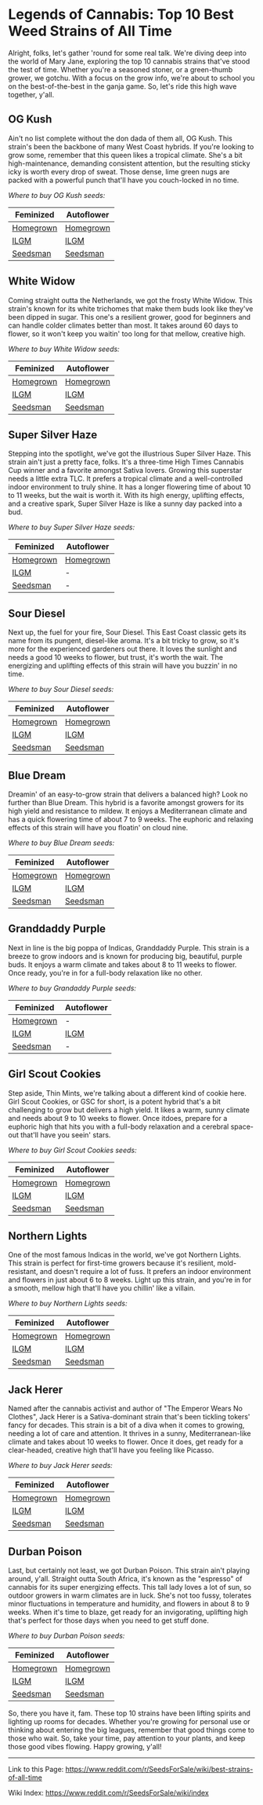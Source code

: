 # Legends of Cannabis: Top 10 Best Weed Strains of All Time

Alright, folks, let's gather 'round for some real talk. We're diving deep into the world of Mary Jane, exploring the top 10 cannabis strains that've stood the test of time. Whether you're a seasoned stoner, or a green-thumb grower, we gotchu. With a focus on the grow info, we're about to school you on the best-of-the-best in the ganja game. So, let's ride this high wave together, y'all.

## OG Kush
Ain't no list complete without the don dada of them all, OG Kush. This strain's been the backbone of many West Coast hybrids. If you're looking to grow some, remember that this queen likes a tropical climate. She's a bit high-maintenance, demanding consistent attention, but the resulting sticky icky is worth every drop of sweat. Those dense, lime green nugs are packed with a powerful punch that'll have you couch-locked in no time.

*Where to buy OG Kush seeds:*

| Feminized | Autoflower |
|-----------|------------|
| [Homegrown](https://homegrowncannabisco.com/products/og-kush-feminized-marijuana-seeds?a_aid=sale) | [Homegrown](https://homegrowncannabisco.com/products/og-kush-autoflower-marijuana-seeds?a_aid=sale)  |
| [ILGM](https://ilgm.com/products/og-kush-feminized-seeds?aff=2191)      | [ILGM](https://ilgm.com/products/og-kush-autoflower-seeds?aff=2191)       |
| [Seedsman](https://www.seedsman.com/o-g-kush-feminised-seeds?a_aid=56f632ea3916c)  | [Seedsman](https://www.seedsman.com/og-kush-auto-feminised-seeds-smanogkraut?a_aid=56f632ea3916c)   |

## White Widow
Coming straight outta the Netherlands, we got the frosty White Widow. This strain's known for its white trichomes that make them buds look like they've been dipped in sugar. This one's a resilient grower, good for beginners and can handle colder climates better than most. It takes around 60 days to flower, so it won't keep you waitin' too long for that mellow, creative high.

*Where to buy White Widow seeds:*

| Feminized | Autoflower |
|-----------|------------|
| [Homegrown](https://homegrowncannabisco.com/products/white-widow-feminized-marijuana-seeds?a_aid=sale) | [Homegrown](https://homegrowncannabisco.com/products/white-widow-autoflower-marijuana-seeds?a_aid=sale)  |
| [ILGM](https://ilgm.com/products/white-widow-feminized-seeds?aff=2191)      | [ILGM](https://ilgm.com/products/white-widow-autoflower-seeds?aff=2191)       |
| [Seedsman](https://www.seedsman.com/white-widow-feminised-seeds-whitewidow?a_aid=56f632ea3916c)  | [Seedsman](https://www.seedsman.com/white-widow-auto-feminised-seeds-auto-white-widow?a_aid=56f632ea3916c)   |

## Super Silver Haze
Stepping into the spotlight, we've got the illustrious Super Silver Haze. This strain ain't just a pretty face, folks. It's a three-time High Times Cannabis Cup winner and a favorite amongst Sativa lovers. Growing this superstar needs a little extra TLC. It prefers a tropical climate and a well-controlled indoor environment to truly shine. It has a longer flowering time of about 10 to 11 weeks, but the wait is worth it. With its high energy, uplifting effects, and a creative spark, Super Silver Haze is like a sunny day packed into a bud.

*Where to buy Super Silver Haze seeds:*

| Feminized | Autoflower |
|-----------|------------|
| [Homegrown](https://homegrowncannabisco.com/products/super-silver-haze-feminized-marijuana-seeds?a_aid=sale) | [Homegrown](https://homegrowncannabisco.com/super-silver-haze-autoflower-marijuana-seeds?a_aid=sale)  |
| [ILGM](https://ilgm.com/products/super-silver-haze-feminized-seeds?aff=2191)      |   -     |
| [Seedsman](https://www.seedsman.com/super-silver-haze-feminised-seeds-greenhouse-seed-co?a_aid=56f632ea3916c)  | -   |

## Sour Diesel
Next up, the fuel for your fire, Sour Diesel. This East Coast classic gets its name from its pungent, diesel-like aroma. It's a bit tricky to grow, so it's more for the experienced gardeners out there. It loves the sunlight and needs a good 10 weeks to flower, but trust, it's worth the wait. The energizing and uplifting effects of this strain will have you buzzin' in no time.

*Where to buy Sour Diesel seeds:*

| Feminized | Autoflower |
|-----------|------------|
| [Homegrown](https://homegrowncannabisco.com/products/sour-diesel-feminized-marijuana-seeds?a_aid=sale) | [Homegrown](https://homegrowncannabisco.com/products/sour-diesel-autoflower-marijuana-seeds?a_aid=sale)  |
| [ILGM](https://ilgm.com/products/sour-diesel-feminized-seeds?aff=2191)      | [ILGM](https://ilgm.com/products/sour-diesel-autoflower-seeds?aff=2191)       |
| [Seedsman](https://www.seedsman.com/sour-diesel-feminised-seeds-royal-queen-seedsrqs-sd-fem?a_aid=56f632ea3916c)  | [Seedsman](https://www.seedsman.com/original-sour-diesel-auto-feminised-seeds?a_aid=56f632ea3916c)   |

## Blue Dream
Dreamin' of an easy-to-grow strain that delivers a balanced high? Look no further than Blue Dream. This hybrid is a favorite amongst growers for its high yield and resistance to mildew. It enjoys a Mediterranean climate and has a quick flowering time of about 7 to 9 weeks. The euphoric and relaxing effects of this strain will have you floatin' on cloud nine.

*Where to buy Blue Dream seeds:*

| Feminized | Autoflower |
|-----------|------------|
| [Homegrown](https://homegrowncannabisco.com/products/blue-dream-feminized-marijuana-seeds?a_aid=sale) | [Homegrown](https://homegrowncannabisco.com/products/blue-dream-autoflower-seeds-marijuana-seeds?a_aid=sale)  |
| [ILGM](https://ilgm.com/products/blue-dream-feminized-seeds?aff=2191)      | [ILGM](https://ilgm.com/products/blue-dream-autoflower-seeds?aff=2191)       |
| [Seedsman](https://www.seedsman.com/blue-dream-feminised-seeds-sman-bldr-fem?a_aid=56f632ea3916c)  | [Seedsman](https://www.seedsman.com/blue-dream-matic-auto-feminised-seeds?a_aid=56f632ea3916c)   |

## Granddaddy Purple
Next in line is the big poppa of Indicas, Granddaddy Purple. This strain is a breeze to grow indoors and is known for producing big, beautiful, purple buds. It enjoys a warm climate and takes about 8 to 11 weeks to flower. Once ready, you're in for a full-body relaxation like no other.

*Where to buy Grandaddy Purple seeds:*

| Feminized | Autoflower |
|-----------|------------|
| [Homegrown](https://homegrowncannabisco.com/products/grandaddy-purple-feminized-marijuana-seeds?a_aid=sale) | -  |
| [ILGM](https://ilgm.com/products/granddaddy-purple-feminized-seeds?aff=2191)      | [ILGM](https://ilgm.com/products/granddaddy-purple-autoflower-seeds?aff=2191)       |
| [Seedsman](https://www.seedsman.com/grand-daddy-purple-5-feminised-seeds?a_aid=56f632ea3916c)  |  -   |

## Girl Scout Cookies
Step aside, Thin Mints, we're talking about a different kind of cookie here. Girl Scout Cookies, or GSC for short, is a potent hybrid that's a bit challenging to grow but delivers a high yield. It likes a warm, sunny climate and needs about 9 to 10 weeks to flower. Once itdoes, prepare for a euphoric high that hits you with a full-body relaxation and a cerebral space-out that'll have you seein' stars.

*Where to buy Girl Scout Cookies seeds:*

| Feminized | Autoflower |
|-----------|------------|
| [Homegrown](https://homegrowncannabisco.com/products/girl-scout-cookies-feminized-marijuana-seeds?a_aid=sale) | [Homegrown](https://homegrowncannabisco.com/products/girl-scout-cookies-autoflower-marijuana-seeds?a_aid=sale)  |
| [ILGM](https://ilgm.com/products/girl-scout-cookies-feminized-seeds?aff=2191)      | [ILGM](https://ilgm.com/products/girl-scout-cookies-autoflower-seeds?aff=2191)       |
| [Seedsman](https://www.seedsman.com/girl-scout-cookies-feminised-seeds-5?a_aid=56f632ea3916c)  | [Seedsman](https://www.seedsman.com/cookie-monster-auto-feminised-seeds?a_aid=56f632ea3916c)   |

## Northern Lights
One of the most famous Indicas in the world, we've got Northern Lights. This strain is perfect for first-time growers because it's resilient, mold-resistant, and doesn't require a lot of fuss. It prefers an indoor environment and flowers in just about 6 to 8 weeks. Light up this strain, and you're in for a smooth, mellow high that'll have you chillin' like a villain.

*Where to buy Northern Lights seeds:*

| Feminized | Autoflower |
|-----------|------------|
| [Homegrown](https://homegrowncannabisco.com/products/northern-lights-feminized-marijuana-seeds?a_aid=sale) | [Homegrown](https://homegrowncannabisco.com/products/northern-lights-autoflower-marijuana-seeds?a_aid=sale)  |
| [ILGM](https://ilgm.com/products/northern-lights-feminized-seeds?aff=2191)      | [ILGM](https://ilgm.com/products/northern-lights-autoflower-seeds?aff=2191)       |
| [Seedsman](https://www.seedsman.com/northern-light-feminised-seeds-royal-queen-seedsrqs-nl-fem?a_aid=56f632ea3916c)  | [Seedsman](https://www.seedsman.com/northern-light-automatic-feminised-seeds-royal-queen-seedsrqs-nla-auto-fem?a_aid=56f632ea3916c)   |

## Jack Herer
Named after the cannabis activist and author of "The Emperor Wears No Clothes", Jack Herer is a Sativa-dominant strain that's been tickling tokers' fancy for decades. This strain is a bit of a diva when it comes to growing, needing a lot of care and attention. It thrives in a sunny, Mediterranean-like climate and takes about 10 weeks to flower. Once it does, get ready for a clear-headed, creative high that'll have you feeling like Picasso.

*Where to buy Jack Herer seeds:*

| Feminized | Autoflower |
|-----------|------------|
| [Homegrown](https://homegrowncannabisco.com/products/jack-herer-feminized-marijuana-seeds?a_aid=sale) | [Homegrown](https://homegrowncannabisco.com/products/jack-herer-autoflower-marijuana-seeds?a_aid=sale)  |
| [ILGM](https://ilgm.com/products/jack-herer-feminized-seeds?aff=2191)      | [ILGM](https://ilgm.com/products/jack-herer-autoflower-seeds?aff=2191)       |
| [Seedsman](https://www.seedsman.com/jack-herer-feminised-seeds-jack-herer-fem?a_aid=56f632ea3916c)  | [Seedsman](https://www.seedsman.com/jack-herer-auto-feminised-seeds-sman-jh-auto-fem?a_aid=56f632ea3916c)   |

## Durban Poison
Last, but certainly not least, we got Durban Poison. This strain ain't playing around, y'all. Straight outta South Africa, it's known as the "espresso" of cannabis for its super energizing effects. This tall lady loves a lot of sun, so outdoor growers in warm climates are in luck. She's not too fussy, tolerates minor fluctuations in temperature and humidity, and flowers in about 8 to 9 weeks. When it's time to blaze, get ready for an invigorating, uplifting high that's perfect for those days when you need to get stuff done.

*Where to buy Durban Poison seeds:*

| Feminized | Autoflower |
|-----------|------------|
| [Homegrown](https://homegrowncannabisco.com/products/durban-poison-feminized-marijuana-seeds?a_aid=sale) | [Homegrown](https://homegrowncannabisco.com/products/durban-poison-auto-seeds-marijuana-seeds?a_aid=sale)  |
| [ILGM](https://ilgm.com/products/durban-poison-feminized-seeds?aff=2191)      | [ILGM](https://ilgm.com/products/durban-poison-autoflower-seeds?aff=2191)       |
| [Seedsman](https://www.seedsman.com/durban-poison-feminised-seeds-5?a_aid=56f632ea3916c)  | [Seedsman](https://www.seedsman.com/autodurban-poison-feminised-seeds?a_aid=56f632ea3916c)   |

So, there you have it, fam. These top 10 strains have been lifting spirits and lighting up rooms for decades. Whether you're growing for personal use or thinking about entering the big leagues, remember that good things come to those who wait. So, take your time, pay attention to your plants, and keep those good vibes flowing. Happy growing, y'all!
___

Link to this Page: https://www.reddit.com/r/SeedsForSale/wiki/best-strains-of-all-time

Wiki Index: https://www.reddit.com/r/SeedsForSale/wiki/index
